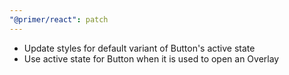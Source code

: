 ```yaml
---
"@primer/react": patch
---
```


- Update styles for default variant of Button's active state
- Use active state for Button when it is used to open an Overlay
